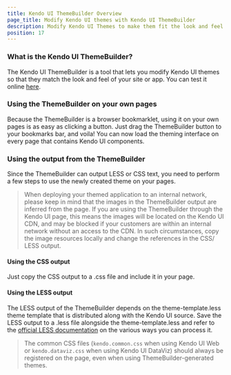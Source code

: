 ```yaml
---
title: Kendo UI ThemeBuilder Overview
page_title: Modify Kendo UI themes with Kendo UI ThemeBuilder
description: Modify Kendo UI Themes to make them fit the look and feel of your application or website, using the handy ThemeBuilder tool.
position: 17
---
```


### What is the Kendo UI ThemeBuilder?

The Kendo UI ThemeBuilder is a tool that lets you modify Kendo UI themes so that they match the look and feel of your site or app. You can test it online [here](http://demos.telerik.com/kendo-ui/themebuilder/web.html).

### Using the ThemeBuilder on your own pages

Because the ThemeBuilder is a browser bookmarklet, using it on your own pages is as easy as clicking a button. Just drag the ThemeBuilder button to your bookmarks bar, and voila! You can now load the theming interface on every page that contains Kendo UI components.

### Using the output from the ThemeBuilder

Since the ThemeBuilder can output LESS or CSS text, you need to perform a few steps to use the newly created theme on your pages.

> When deploying your themed application to an internal network, please keep in mind that the images in the ThemeBuilder output are inferred from the page. If you are using the ThemeBuilder through the Kendo UI page, this means the images will be located on the Kendo UI CDN, and may be blocked if your customers are within an internal network without an access to the CDN. In such circumstances, copy the image resources locally and change the references in the CSS/ LESS output.

#### Using the CSS output

Just copy the CSS output to a .css file and include it in your page.

#### Using the LESS output

The LESS output of the ThemeBuilder depends on the theme-template.less theme template that is distributed along with the Kendo UI source. Save the LESS output to a .less file alongside the theme-template.less and refer to the [official LESS documentation](http://lesscss.org/#-client-side-usage) on the various ways you can process it.

> The common CSS files (`kendo.common.css` when using Kendo UI Web or `kendo.dataviz.css` when using Kendo UI DataViz) should always be registered on the page, even when using ThemeBuilder-generated themes.
